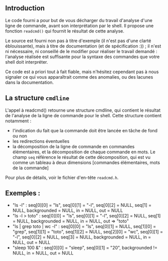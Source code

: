 Introduction
------------
Le code fourni a pour but de vous décharger du travail d'analyse d'une ligne de commande,
avant son interprétation par le shell. Il propose une fonction `readcmd()` qui fournit
le résultat de cette analyse.

Le source est fourni non pas à titre d'exemple (il n'est pas d'une clarté éblouissante),
mais à titre de documentation (et de spécification :)) ;  il n'est ni
 nécessaire, ni conseillé de le modifier pour réaliser le travail demandé : l'analyse
 réalisée est suffisante pour la syntaxe des commandes que votre shell doit interpréter.
 
 Ce code est a priori tout à fait fiable, mais n'hésitez cependant pas à nous signaler 
 ce qui vous apparaîtrait comme des anomalies, ou des lacunes dans la documentation.

La structure `cmdline`
----------------------
L'appel à readcmd() retourne une structure cmdline, qui contient le résultat de l'analyse
de la ligne de commande pour le shell.
Cette structure contient notamment :

- l'indication du fait que la commande doit être lancée en tâche de fond ou non
- les redirections éventuelles
- la décomposition de la ligne de commande en commandes élémentaires, et la décomposition
 de chaque commande en mots. Le champ `seq` référence le résultat de cette décomposition,
 qui est vu comme un tableau à deux dimensions [commandes élémentaires, mots de la commande]
 
 Pour plus de détails, voir le fichier d'en-tête `readcmd.h`.
 
Exemples :
 ------------------
- "ls -l" : seq[0][0] = "ls", seq[0][1] = "-l", seq[0][2] = NULL, seq[1] = NULL, backgrounded = NULL, in = NULL, out = NULL
- "ls -l > toto" : seq[0][0] = "ls", seq[0][1] = "-l", seq[0][2] = NULL,
 seq[1] = NULL, backgrounded = NULL, in = NULL, out => "toto"
- "ls | grep toto | wc -l" : seq[0][0] = "ls", seq[0][1] = NULL, 
seq[1][0] = "grep", seq[1][1] = "toto",  seq[1][2] = NULL, 
seq[2][0] = "wc", seq[0][1] = "-l", seq[0][2] = NULL,
seq[3] = NULL, backgrounded = NULL, in = NULL, out = NULL
- "sleep 100 &" : seq[0][0] = "sleep", seq[0][1] = "20",  backgrounded != NULL, in = NULL, out = NULL